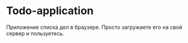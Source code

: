 # Todo-application
Приложение списка дел в браузере. Просто загружаете его на свой сервер и пользуетесь. 

